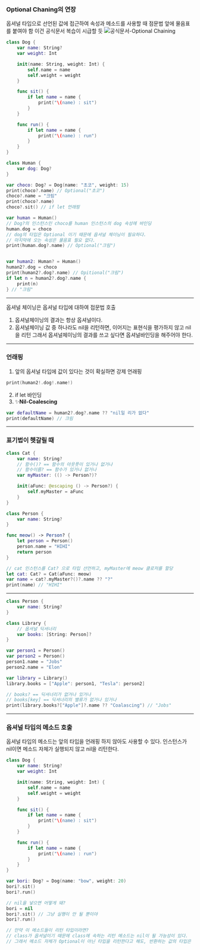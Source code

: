 ### Optional Chaning의 연장
옵셔널 타입으로 선언된 값에 접근하여 속성과 메소드를 사용할 때
점문법 앞에 물음표를 붙여야 함
이건 공식문서 복습이 시급할 듯
![공식문서-Optional Chaining](https://bbiguduk.gitbook.io/swift/language-guide-1/optional-chaining)

```swift
class Dog {
    var name: String?
    var weight: Int

    init(name: String, weight: Int) {
        self.name = name
        self.weight = weight
    }

    func sit() {
        if let name = name {
            print("\(name) : sit")
        }
    }

    func run() {
        if let name = name {
            print("\(name) : run")
        }
    }
}

class Human {
    var dog: Dog?
}

var choco: Dog? = Dog(name: "초코", weight: 15)
print(choco?.name) // Optional("초코")
choco?.name = "크림"
print(choco?.name)
choco?.sit() // if let 언래핑

var human = Human()
// Dog?의 인스턴스인 choco를 human 인스턴스의 dog 속성에 바인딩
human.dog = choco
// dog의 타입은 Optional 이기 때문에 옵셔널 체이닝이 필요하다.
// 마지막에 오는 속성은 물음표 필요 없다.
print(human.dog?.name) // Optional("크림")


var human2: Human? = Human()
human2?.dog = choco
print(human2?.dog?.name) // Opitional("크림")
if let n = human2?.dog?.name {
    print(n)
} // "크림"
```
---

옵셔널 체이닝은 옵셔널 타입에 대하여 접문법 호출
1. 옵셔널체이닝의 결과는 항상 옵셔널이다.
2. 옵셔널체이닝 값 중 하나라도 nil을 리턴하면, 이어지는 표현식을 평가하지 않고
nil을 리턴
그래서 옵셔널체이닝의 결과를 쓰고 싶다면 옵셔널바인딩을 해주어야 한다.

---
### 언래핑

1. 앞의 옵셔널 타입에 값이 있다는 것이 확실하면 강제 언래핑
```swift
print(human2!.dog!.name!)
```
2. if let 바인딩
3. ✨**Nil-Coalescing**
```swift
var defaultName = human2?.dog?.name ?? "nil일 리가 없다"
print(defaultName) // 크림
```
---
### 표기법이 헷갈릴 때

```swift
class Cat {
    var name: String?
    // 함수()? == 함수의 아웃풋이 있거나 없거나
    // 함수이름? == 함수가 있거나 없거나
    var myMaster: (() -> Person?)?

    init(aFunc: @escaping () -> Person?) {
        self.myMaster = aFunc
    }
}

class Person {
    var name: String?
}

func meow() -> Person? {
    let person = Person()
    person.name = "HIHI"
    return person
}

// cat 인스턴스를 Cat? 으로 타입 선언하고, myMaster에 meow 클로저를 할당
let cat: Cat? = Cat(aFunc: meow)
var name = cat?.myMaster?()?.name ?? "?"
print(name) // "HIHI"
```
---

```swift
class Person {
    var name: String?
}

class Library {
    // 옵셔널 딕셔너리
    var books: [String: Person]?
}

var person1 = Person()
var person2 = Person()
person1.name = "Jobs"
person2.name = "Elon"

var library = Library()
library.books = ["Apple": person1, "Tesla": person2]

// books? == 딕셔너리가 없거나 있거나
// books[key] == 딕셔너리의 밸류가 없거나 있거나
print(library.books?["Apple"]?.name ?? "Coalascing") // "Jobs"
```

---
### 옵셔널 타입의 메소드 호출

옵셔널 타입의 메소드는 앞의 타입을 언래핑 하지 않아도 사용할 수 있다.
인스턴스가 nil이면 메소드 자체가 실행되지 않고 nil을 리턴한다.

```swift
class Dog {
    var name: String?
    var weight: Int

    init(name: String, weight: Int) {
        self.name = name
        self.weight = weight
    }

    func sit() {
        if let name = name {
            print("\(name) : sit")
        }
    }

    func run() {
        if let name = name {
            print("\(name) : run")
        }
    }
}

var bori: Dog? = Dog(name: "bow", weight: 20)
bori?.sit()
bori?.run()

// nil을 넣으면 어떻게 돼?
bori = nil
bori?.sit() // 그냥 실행이 안 될 뿐이야
bori?.run()

// 만약 이 메소드들이 리턴 타입이라면?
// class가 옵셔널이기 때문에 class에 속하는 리턴 메소드는 nil이 될 가능성이 있다.
// 그래서 메소드 자체가 Optional이 아닌 타입을 리턴한다고 해도, 반환하는 값의 타입은 Optional()이 된다!
```